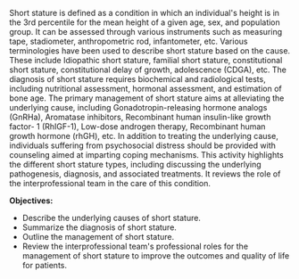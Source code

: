 Short stature is defined as a condition in which an individual's height is in the 3rd percentile for the mean height of a given age, sex, and population group. It can be assessed through various instruments such as measuring tape, stadiometer, anthropometric rod, infantometer, etc. Various terminologies have been used to describe short stature based on the cause. These include Idiopathic short stature, familial short stature, constitutional short stature, constitutional delay of growth, adolescence (CDGA), etc. The diagnosis of short stature requires biochemical and radiological tests, including nutritional assessment, hormonal assessment, and estimation of bone age. The primary management of short stature aims at alleviating the underlying cause, including Gonadotropin-releasing hormone analogs (GnRHa), Aromatase inhibitors, Recombinant human insulin-like growth factor- 1 (RhIGF-1), Low-dose androgen therapy, Recombinant human growth hormone (rhGH), etc. In addition to treating the underlying cause, individuals suffering from psychosocial distress should be provided with counseling aimed at imparting coping mechanisms. This activity highlights the different short stature types, including discussing the underlying pathogenesis, diagnosis, and associated treatments. It reviews the role of the interprofessional team in the care of this condition.

**Objectives:**
- Describe the underlying causes of short stature.
- Summarize the diagnosis of short stature.
- Outline the management of short stature.
- Review the interprofessional team's professional roles for the management of short stature to improve the outcomes and quality of life for patients.